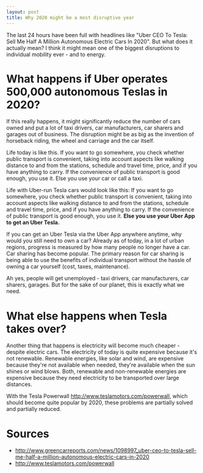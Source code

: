```yaml
---
layout: post
title: Why 2020 might be a most disruptive year
---
```


The last 24 hours have been full with headlines like "Uber CEO To Tesla: Sell Me Half A Million Autonomous Electric Cars In 2020".
But what does it actually mean?
I think it might mean one of the biggest disruptions to individual mobility ever - and to energy.

# What happens if Uber operates 500,000 autonomous Teslas in 2020?

If this really happens, it might significantly reduce the number of cars owned and put a lot of taxi drivers, car manufacturers, car sharers and garages out of business.
The disruption might be as big as the invention of horseback riding, the wheel and carriage and the car itself.

Life today is like this.
If you want to go somewhere, you check whether public transport is convenient, taking into account aspects like walking distance to and from the stations, schedule and travel time, price, and if you have anything to carry.
If the convenience of public transport is good enough, you use it.
Else you use your car or call a taxi.

Life with Uber-run Tesla cars would look like this:
If you want to go somewhere, you check whether public transport is convenient, taking into account aspects like walking distance to and from the stations, schedule and travel time, price, and if you have anything to carry.
If the convenience of public transport is good enough, you use it.
**Else you use your Uber App to get an Uber Tesla.**

If you can get an Uber Tesla via the Uber App anywhere anytime, why would you still need to own a car?
Already as of today, in a lot of urban regions, progress is measured by how many people no longer have a car.
Car sharing has become popular.
The primary reason for car sharing is being able to use the benefits of individual transport without the hassle of owning a car yourself (cost, taxes, maintenance).

Ah yes, people will get unemployed - taxi drivers, car manufacturers, car sharers, garages.
But for the sake of our planet, this is exactly what we need.

# What else happens when Tesla takes over?

Another thing that happens is electricity will become much cheaper - despite electric cars.
The electricity of today is quite expensive because it's not renewable.
Renewable energies, like solar and wind, are expensive because they're not available when needed, they're available when the sun shines or wind blows.
Both, renewable and non-renewable energies are expensive because they need electricity to be transported over large distances.

With the Tesla Powerwall <http://www.teslamotors.com/powerwall>, which should become quite popular by 2020, these problems are partially solved and partially reduced.

# Sources
* <http://www.greencarreports.com/news/1098997_uber-ceo-to-tesla-sell-me-half-a-million-autonomous-electric-cars-in-2020>
* <http://www.teslamotors.com/powerwall>
